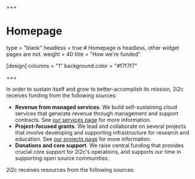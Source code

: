 +++
# Homepage
type = "blank"
headless = true  # Homepage is headless, other widget pages are not.
weight = 40
title = "How we're funded"

[design]
  columns = "1"
  background.color = "#f7f7f7"

+++

In order to sustain itself and grow to better-accomplish its mission, 2i2c receives funding from the following sources:

- **Revenue from managed services**. We build self-sustaining cloud services that generate revenue through management and support contracts. See [our services page](/service) for more information.
- **Project-focused grants**. We lead and collaborate on several projects that involve developing and supporting infrastructure for research and education. See [our projects page](/projects) for more information.
- **Donations and core support**. We raise central funding that provides crucial core support for 2i2c's operations, and supports our time in supporting open source communities.
 
2i2c receives resources from the following sources:
